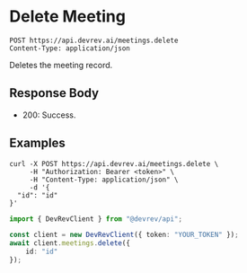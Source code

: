 # Delete Meeting

```http
POST https://api.devrev.ai/meetings.delete
Content-Type: application/json
```

Deletes the meeting record.



## Response Body

- 200: Success.

## Examples

```shell
curl -X POST https://api.devrev.ai/meetings.delete \
     -H "Authorization: Bearer <token>" \
     -H "Content-Type: application/json" \
     -d '{
  "id": "id"
}'
```

```typescript
import { DevRevClient } from "@devrev/api";

const client = new DevRevClient({ token: "YOUR_TOKEN" });
await client.meetings.delete({
    id: "id"
});

```